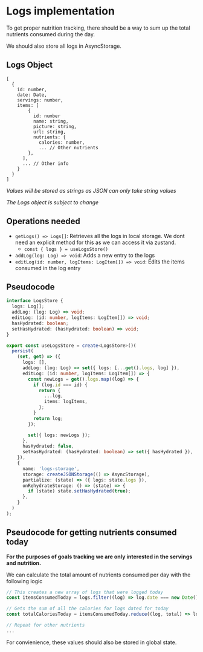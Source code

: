 # Logs implementation

To get proper nutrition tracking, there should be a way to sum up the total nutrients consumed during the day.

We should also store all logs in AsyncStorage.

## Logs Object
```
[
  {
    id: number,
    date: Date,
    servings: number,
    items: [
        {
          id: number
          name: string,
          picture: string,
          url: string,
          nutrients: {
            calories: number,
            ... // Other nutrients
        },
      ],
      ... // Other info
    }
  }
]
```
*Values will be stored as strings as JSON can only take string values*

*The Logs object is subject to change*

## Operations needed

- `getLogs() => Logs[]`: Retrieves all the logs in local storage.  We dont need an explicit method for this as we can access it via zustand.
  - `const { logs } = useLogsStore()`
- `addLog(log: Log) => void`: Adds a new entry to the logs
- `editLog(id: number, logItems: LogItem[]) => void`: Edits the items consumed in the log entry

## Pseudocode

```typescript
interface LogsStore {
  logs: Log[];
  addLog: (log: Log) => void;
  editLog: (id: number, logItems: LogItem[]) => void;
  hasHydrated: boolean;
  setHasHydrated: (hasHydrated: boolean) => void;
}

export const useLogsStore = create<LogsStore>()(
  persist(
    (set, get) => ({
      logs: [],
      addLog: (log: Log) => set({ logs: [...get().logs, log] }),
      editLog: (id: number, logItems: LogItem[]) => {
        const newLogs = get().logs.map((log) => {
          if (log.id === id) {
            return {
              ...log,
              items: logItems,
            };
          }
          return log;
        });

        set({ logs: newLogs });
      },
      hasHydrated: false,
      setHasHydrated: (hasHydrated: boolean) => set({ hasHydrated }),
    }),
    {
      name: 'logs-storage',
      storage: createJSONStorage(() => AsyncStorage),
      partialize: (state) => ({ logs: state.logs }),
      onRehydrateStorage: () => (state) => {
        if (state) state.setHasHydrated(true);
      },
    }
  )
);
```

## Pseudocode for getting nutrients consumed today

**For the purposes of goals tracking we are only interested in the servings and nutrition.**

We can calculate the total amount of nutrients consumed per day with the following logic

```typescript
// This creates a new array of logs that were logged today
const itemsConsumedToday = logs.filter((log) => log.date === new Date().toLocaleDateString())

// Gets the sum of all the calories for logs dated for today
const totalCaloriesToday = itemsConsumedToday.reduce((log, total) => log.servings * log.nutrients.calories + total, 0)

// Repeat for other nutrients
...
```

For convienience, these values should also be stored in global state.

